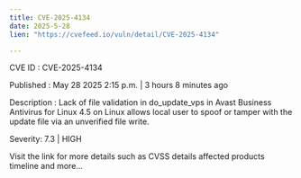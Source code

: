 ```yaml
---
title: CVE-2025-4134
date: 2025-5-28
lien: "https://cvefeed.io/vuln/detail/CVE-2025-4134"

---
```


CVE ID : CVE-2025-4134

Published :  May 28
2025
2:15 p.m. | 3 hours
8 minutes ago

Description : Lack of file validation in do_update_vps in Avast Business Antivirus for Linux 4.5 on Linux allows local user to spoof or tamper with the update file via an unverified file write.

Severity: 7.3 | HIGH

Visit the link for more details
such as CVSS details
affected products
timeline
and more...
